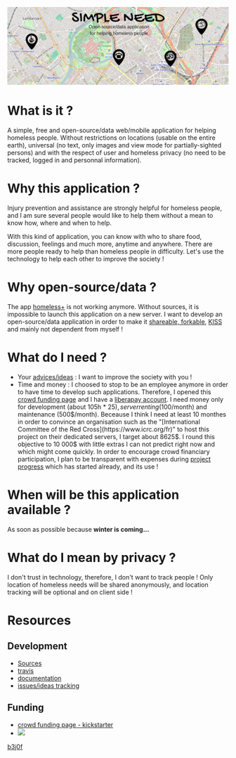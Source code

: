 [![](https://github.com/b3j0f/simpleneed/blob/master/static/images/banner.png)](https://b3j0f.github.io/simpleneed/)

# What is it ?
A simple, free and open-source/data web/mobile application for helping homeless people. Without restrictions on locations (usable on the entire earth), universal (no text, only images and view mode for partially-sighted persons) and with the respect of user and homeless privacy (no need to be tracked,  logged in and personnal information).

# Why this application ?
Injury prevention and assistance are strongly helpful for homeless people, and I am sure several people would like to help them without a mean to know how, where and when to help.

With this kind of application, you can know with who to share food, discussion, feelings and much more, anytime and anywhere. There are more people ready to help than homeless people in difficulty. Let's use the technology to help each other to improve the society !

# Why open-source/data ?
The app [homeless+](http://homeless.com) is not working anymore. Without sources, it is impossible to launch this application on a new server. I want to develop an open-source/data application in order to make it [shareable, forkable](https://github.com/b3j0f/simpleneed/), [KISS](https://en.wikipedia.org/wiki/KISS_principle) and mainly not dependent from myself !

# What do I need ?
- Your [advices/ideas](https://github.com/b3j0f/simpleneed/issues) : I want to improve the society with you !
- Time and money : I choosed to stop to be an employee anymore in order to have time to develop such applications. Therefore, I opened this [crowd funding page](https://kickstarter.com/projects/b3j0f/simpleneed) and I have a [liberapay account](https://liberapay.com/b3j0f/donate). I need money only for development (about 105h * 25$), server renting (100$/month) and maintenance (500$/month). Beceause I think I need at least 10 monthes in order to convince an organisation such as the "[International Committee of the Red Cross](https://www.icrc.org/fr)" to host this project on their dedicated servers, I target about 8625$. I round this objective to 10 000$ with little extras I can not predict right now and which might come quickly. In order to encourage crowd financiary participation, I plan to be transparent with expenses during [project progress](https://b3j0f.github.io/simpleneed/) which has started already, and its use !

# When will be this application available ?
As soon as possible because **winter is coming...**

# What do I mean by privacy ?
I don't trust in technology, therefore, I don't want to track people ! Only location of homeless needs will be shared anonymously, and location tracking will be optional and on client side !

# Resources

## Development

- [Sources](https://github.com/b3j0f/simpleneed)
- [travis](https://travis.com/b3j0f/simpleneed)
- [documentation](https://readthedocs.com/b3j0f/simpleneed)
- [issues/ideas tracking](https://github.com/b3j0f/simpleneed/issues)

## Funding

- [crowd funding page - kickstarter](https://kickstarter.com/projects/b3j0f/simpleneed)
- [![](https://liberapay.com/assets/widgets/donate.svg)](https://liberapay.com/b3j0f/donate)

[b3j0f](https://github.com/b3j0f)
